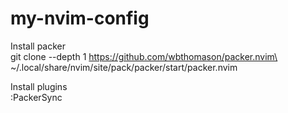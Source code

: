 # my-nvim-config

Install packer<br />
git clone --depth 1 https://github.com/wbthomason/packer.nvim\
 ~/.local/share/nvim/site/pack/packer/start/packer.nvim

Install plugins<br />
:PackerSync
